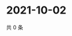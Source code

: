 # 2021-10-02

共 0 条

<!-- BEGIN -->
<!-- 最后更新时间 Sat Oct 02 2021 15:14:12 GMT+0800 (China Standard Time) -->

<!-- END -->
